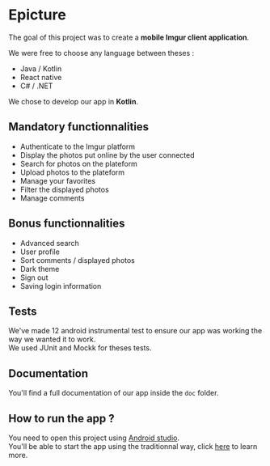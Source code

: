 # Epicture
The goal of this project was to create a **mobile Imgur client application**.

We were free to choose any language between theses :
* Java / Kotlin
* React native
* C# / .NET

We chose to develop our app in **Kotlin**.

## Mandatory functionnalities
* Authenticate to the Imgur platform
* Display the photos put online by the user connected
* Search for photos on the plateform
* Upload photos to the plateform
* Manage your favorites
* Filter the displayed photos
* Manage comments

## Bonus functionnalities
* Advanced search
* User profile
* Sort comments / displayed photos
* Dark theme
* Sign out
* Saving login information

## Tests
We've made 12 android instrumental test to ensure our app was working the way we wanted it to work.  
We used JUnit and Mockk for theses tests.

## Documentation
You'll find a full documentation of our app inside the `doc` folder.

## How to run the app ?
You need to open this project using [Android studio](https://developer.android.com/studio).  
You'll be able to start the app using the traditionnal way, click [here](https://developer.android.com/training/basics/firstapp/running-app) to learn more.
